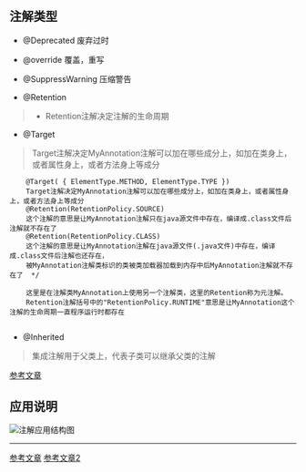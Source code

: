 
#

## 注解类型
- @Deprecated 废弃过时

- @override 覆盖，重写

- @SuppressWarning 压缩警告

- @Retention 
> - Retention注解决定注解的生命周期
- @Target
> Target注解决定MyAnnotation注解可以加在哪些成分上，如加在类身上，或者属性身上，或者方法身上等成分
```
    @Target( { ElementType.METHOD, ElementType.TYPE })
    Target注解决定MyAnnotation注解可以加在哪些成分上，如加在类身上，或者属性身上，或者方法身上等成分
    @Retention(RetentionPolicy.SOURCE)
    这个注解的意思是让MyAnnotation注解只在java源文件中存在，编译成.class文件后注解就不存在了
    @Retention(RetentionPolicy.CLASS)
    这个注解的意思是让MyAnnotation注解在java源文件(.java文件)中存在，编译成.class文件后注解也还存在，
    被MyAnnotation注解类标识的类被类加载器加载到内存中后MyAnnotation注解就不存在了  */
 
    这里是在注解类MyAnnotation上使用另一个注解类，这里的Retention称为元注解。
    Retention注解括号中的"RetentionPolicy.RUNTIME"意思是让MyAnnotation这个注解的生命周期一直程序运行时都存在
 
```
- @Inherited
> 集成注解用于父类上，代表子类可以继承父类的注解

[参考文章](https://blog.csdn.net/HaHa_Sir/article/details/80753976)
## 应用说明 


![注解应用结构图](https://images0.cnblogs.com/i/289233/201403/251114219367096.jpg)

---

[参考文章](https://www.cnblogs.com/xdp-gacl/p/3622275.html)
[参考文章2](https://www.cnblogs.com/CatsBlog/p/9329785.html)
